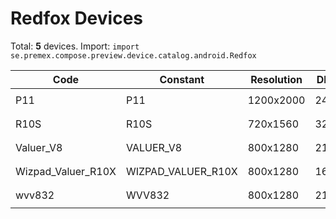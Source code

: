# Redfox Devices

Total: **5** devices. Import: `import se.premex.compose.preview.device.catalog.android.Redfox`

| Code | Constant | Resolution | DPI | Compose Spec | Preview Usage |
|------|----------|------------|-----|-------------|---------------|
| P11 | P11 | 1200x2000 | 240 | `spec:width=1200px,height=2000px,dpi=240` | `@Preview(device = Redfox.P11)` |
| R10S | R10S | 720x1560 | 320 | `spec:width=720px,height=1560px,dpi=320` | `@Preview(device = Redfox.R10S)` |
| Valuer_V8 | VALUER_V8 | 800x1280 | 213 | `spec:width=800px,height=1280px,dpi=213` | `@Preview(device = Redfox.VALUER_V8)` |
| Wizpad_Valuer_R10X | WIZPAD_VALUER_R10X | 800x1280 | 160 | `spec:width=800px,height=1280px,dpi=160` | `@Preview(device = Redfox.WIZPAD_VALUER_R10X)` |
| wvv832 | WVV832 | 800x1280 | 213 | `spec:width=800px,height=1280px,dpi=213` | `@Preview(device = Redfox.WVV832)` |

<!-- Generated automatically. Do not edit manually. -->
